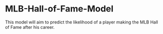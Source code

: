 # MLB-Hall-of-Fame-Model
This model will aim to predict the likelihood of a player making the MLB Hall of Fame after his career.

